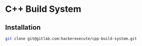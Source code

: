 # C++ Build System

## Installation

```bash
git clone git@gitlab.com:hackerexecute/cpp-build-system.git
```
